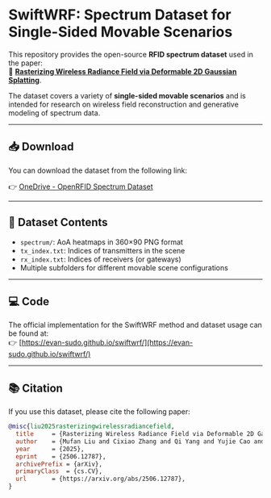 # SwiftWRF: Spectrum Dataset for Single-Sided Movable Scenarios

This repository provides the open-source **RFID spectrum dataset** used in the paper:  
📄 **[Rasterizing Wireless Radiance Field via Deformable 2D Gaussian Splatting](https://arxiv.org/abs/2506.12787)**.

The dataset covers a variety of **single-sided movable scenarios** and is intended for research on wireless field reconstruction and generative modeling of spectrum data.

---

## 📥 Download

You can download the dataset from the following link:

👉 [OneDrive - OpenRFID Spectrum Dataset](https://1drv.ms/f/c/b1b302e6d09c4153/EpCJ4-YrQjZGgOMjYdWOFTQBQ9tqdCVqmRm-s7iU0mZkJA?e=iLQE6W)

---

## 📁 Dataset Contents

- `spectrum/`: AoA heatmaps in 360×90 PNG format
- `tx_index.txt`: Indices of transmitters in the scene
- `rx_index.txt`: Indices of receivers (or gateways)
- Multiple subfolders for different movable scene configurations

---

## 💻 Code

The official implementation for the SwiftWRF method and dataset usage can be found at:  
👉 [https://evan-sudo.github.io/swiftwrf/](https://evan-sudo.github.io/swiftwrf/)

---

## 📚 Citation

If you use this dataset, please cite the following paper:

```bibtex
@misc{liu2025rasterizingwirelessradiancefield,
  title     = {Rasterizing Wireless Radiance Field via Deformable 2D Gaussian Splatting},
  author    = {Mufan Liu and Cixiao Zhang and Qi Yang and Yujie Cao and Yiling Xu and Yin Xu and Shu Sun and Mingzeng Dai and Yunfeng Guan},
  year      = {2025},
  eprint    = {2506.12787},
  archivePrefix = {arXiv},
  primaryClass  = {cs.CV},
  url       = {https://arxiv.org/abs/2506.12787},
}